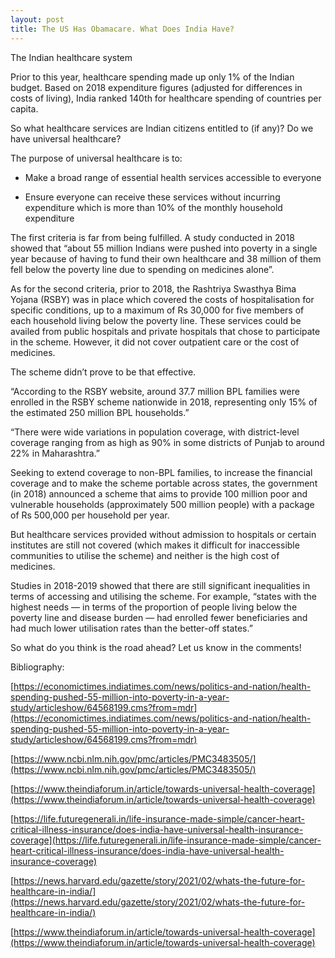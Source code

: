 ```yaml
---
layout: post
title: The US Has Obamacare. What Does India Have?
---
```


The Indian healthcare system


Prior to this year, healthcare spending made up only 1% of the Indian budget. Based on 2018 expenditure figures (adjusted for differences in costs of living), India ranked 140th for healthcare spending of countries per capita.

  

So what healthcare services are Indian citizens entitled to (if any)? Do we have universal healthcare?

  

The purpose of universal healthcare is to:

-   Make a broad range of essential health services accessible to everyone
    
-   Ensure everyone can receive these services without incurring expenditure which is more than 10% of the monthly household expenditure
    

  

The first criteria is far from being fulfilled. A study conducted in 2018 showed that “about 55 million Indians  were pushed into poverty in a single year because of having to fund their own healthcare and 38 million of them fell below the poverty line due to spending on medicines alone”.

  

As for the second criteria, prior to 2018, the Rashtriya Swasthya Bima Yojana (RSBY) was in place which covered the costs of hospitalisation for specific conditions, up to a maximum of Rs 30,000 for five members of each household living below the poverty line. These services could be availed from public hospitals and private hospitals that chose to participate in the scheme. However, it did not cover outpatient care or the cost of medicines.

  

The scheme didn’t prove to be that effective.

  

“According to the RSBY website, around 37.7 million BPL families were enrolled in the RSBY scheme nationwide in 2018, representing only 15% of the estimated 250 million BPL households.”

  

“There were wide variations in population coverage, with district-level coverage ranging from as high as 90% in some districts of Punjab to around 22% in Maharashtra.”

  

Seeking to extend coverage to non-BPL families, to increase the financial coverage and to make the scheme portable across states, the government (in 2018) announced a scheme that aims to provide 100 million poor and vulnerable households (approximately 500 million people) with a package of Rs 500,000 per household per year.

  

But healthcare services provided without admission to hospitals or certain institutes are still not covered (which makes it difficult for inaccessible communities to utilise the scheme) and neither is the high cost of medicines.

  

Studies in 2018-2019 showed that there are still significant inequalities in terms of accessing and utilising the scheme. For example, “states with the highest needs — in terms of the proportion of people living below the poverty line and disease burden — had enrolled fewer beneficiaries and had much lower utilisation rates than the better-off states.”

  

So what do you think is the road ahead? Let us know in the comments!

  
  

Bibliography:

[https://economictimes.indiatimes.com/news/politics-and-nation/health-spending-pushed-55-million-into-poverty-in-a-year-study/articleshow/64568199.cms?from=mdr](https://economictimes.indiatimes.com/news/politics-and-nation/health-spending-pushed-55-million-into-poverty-in-a-year-study/articleshow/64568199.cms?from=mdr)

[https://www.ncbi.nlm.nih.gov/pmc/articles/PMC3483505/](https://www.ncbi.nlm.nih.gov/pmc/articles/PMC3483505/)

[https://www.theindiaforum.in/article/towards-universal-health-coverage](https://www.theindiaforum.in/article/towards-universal-health-coverage)

[https://life.futuregenerali.in/life-insurance-made-simple/cancer-heart-critical-illness-insurance/does-india-have-universal-health-insurance-coverage](https://life.futuregenerali.in/life-insurance-made-simple/cancer-heart-critical-illness-insurance/does-india-have-universal-health-insurance-coverage)

[https://news.harvard.edu/gazette/story/2021/02/whats-the-future-for-healthcare-in-india/](https://news.harvard.edu/gazette/story/2021/02/whats-the-future-for-healthcare-in-india/)

[https://www.theindiaforum.in/article/towards-universal-health-coverage](https://www.theindiaforum.in/article/towards-universal-health-coverage)
